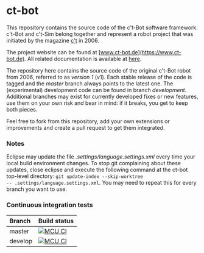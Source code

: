 # ct-bot
This repository contains the source code of the c't-Bot software framework. c't-Bot and c't-Sim belong together and represent a robot project that was initiated by the magazine [c't](https://www.heise.de/ct) in 2006.

The project website can be found at [www.ct-bot.de](https://www.ct-bot.de).
All related documentation is available at [here](https://github.com/Nightwalker-87/ct-bot-doku).

The repository here contains the source code of the original c't-Bot robot from 2006, referred to as *version 1* (v1). Each stable release of the code is tagged and the *master* branch always points to the latest one. The (experimental) development code can be found in branch *development*. Additional branches may exist for currently developed fixes or new features, use them on your own risk and bear in mind: if it breaks, you get to keep both pieces.

Feel free to fork from this repository, add your own extensions or improvements and create a pull request to get them integrated.

### Notes
Eclipse may update the file *.settings/language.settings.xml* every time your local build environment changes. To stop git complaining about these updates, close eclipse and execute the following command at the ct-bot top-level directory: <code>git update-index --skip-worktree -- .settings/language.settings.xml</code>.
You may need to repeat this for every branch you want to use.

### Continuous integration tests
| Branch              | Build status  |
|:------------------- |:------------- |
| master              | [![MCU CI](https://github.com/tsandmann/ct-bot/actions/workflows/pio_build.yml/badge.svg?branch=master "Build status of branch master")](https://github.com/tsandmann/ct-bot/actions/workflows/pio_build.yml) |
| develop             | [![MCU CI](https://github.com/tsandmann/ct-bot/actions/workflows/pio_build.yml/badge.svg?branch=develop "Build status of branch develop")](https://github.com/tsandmann/ct-bot/actions/workflows/pio_build.yml) |
